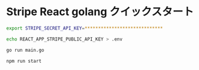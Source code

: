 # Stripe React golang クイックスタート

```sh
export STRIPE_SECRET_API_KEY=*****************************
```

```sh
echo REACT_APP_STRIPE_PUBLIC_API_KEY > .env
```

```sh
go run main.go
```

```sh
npm run start
```
